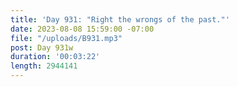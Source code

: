 ```yaml
---
title: 'Day 931: "Right the wrongs of the past."'
date: 2023-08-08 15:59:00 -07:00
file: "/uploads/B931.mp3"
post: Day 931w
duration: '00:03:22'
length: 2944141
---
```


